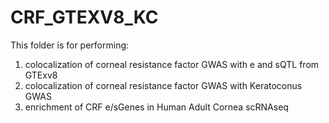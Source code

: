 # CRF_GTEXV8_KC
This folder is for performing:
1) colocalization of corneal resistance factor GWAS with e and sQTL from GTExv8
2) colocalization of corneal resistance factor GWAS with Keratoconus GWAS
3) enrichment of CRF e/sGenes in Human Adult Cornea scRNAseq
